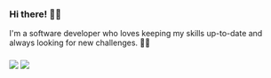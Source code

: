 ### Hi there! 👋👋

I'm a software developer who loves keeping my skills up-to-date and always looking for new challenges. 👩‍💻

<h3>
  <img src="https://github-readme-stats.vercel.app/api?username=wangchristine&count_private=true&show_icons=true&theme=material-palenight" />
  <img src="https://streak-stats.demolab.com?user=wangchristine&theme=material-palenight&mode=weekly&fire=EB5454&ring=EB5454" /> 
</h3>

